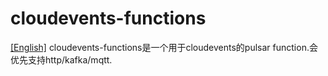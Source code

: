 # cloudevents-functions
[[English]](README.md)
cloudevents-functions是一个用于cloudevents的pulsar function.会优先支持http/kafka/mqtt.
